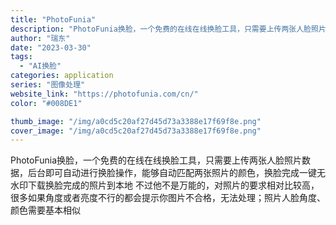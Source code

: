 ```yaml
---
title: "PhotoFunia"
description: "PhotoFunia换脸，一个免费的在线在线换脸工具，只需要上传两张人脸照片数据，后台即可自动进行换脸操作，能够自动匹配"
author: "瑞东"
date: "2023-03-30"
tags:
  - "AI换脸"
categories: application
series: "图像处理"
website_link: "https://photofunia.com/cn/"
color: "#008DE1"

thumb_image: "/img/a0cd5c20af27d45d73a3388e17f69f8e.png"
cover_image: "/img/a0cd5c20af27d45d73a3388e17f69f8e.png"
---
```


PhotoFunia换脸，一个免费的在线在线换脸工具，只需要上传两张人脸照片数据，后台即可自动进行换脸操作，能够自动匹配两张照片的颜色，换脸完成一键无水印下载换脸完成的照片到本地 不过他不是万能的，对照片的要求相对比较高，很多如果角度或者亮度不行的都会提示你图片不合格，无法处理；照片人脸角度、颜色需要基本相似